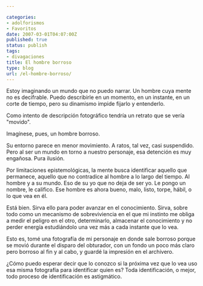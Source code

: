 ```yaml
---

categories:
- adolforismos
- Favoritos
date: 2007-03-01T04:07:00Z
published: true
status: publish
tags:
- divagaciones
title: El hombre borroso
type: blog
url: /el-hombre-borroso/
---
```


Estoy imaginando un mundo que no puedo narrar. Un hombre cuya mente no es decifrable. Puedo describirle en un momento, en un instante, en un corte de tiempo, pero su dinamismo impide fijarlo y entenderlo.

Como intento de descripción fotográfico tendría un retrato que se vería "movido".

Imagínese, pues, un hombre borroso.

Su entorno parece en menor movimiento. A ratos, tal vez, casi suspendido. Pero al ser un mundo en torno a nuestro personaje, esa detención es muy engañosa. Pura ilusión.

Por limitaciones epistemológicas, la mente busca identificar aquello que permanece, aquello que no contradice al hombre a lo largo del tiempo. Al hombre y a su mundo. Eso de su yo que no deja de ser yo. Le pongo un nombre, le califico. Ese hombre es ahora bueno, malo, listo, torpe, hábil, o lo que vea en él.

Está bien. Sirva ello para poder avanzar en el conocimiento. Sirva, sobre todo como un mecanismo de sobreviviencia en el que mi instinto me obliga a medir el peligro en el otro, determinarlo, almacenar el conocimiento y no perder energía estudiándolo una vez más a cada
instante que lo vea.

Esto es, tomé una fotografía de mi personaje en donde sale borroso porque se movió durante el disparo del obturador, con un fondo un poco más claro pero borroso al fin y al cabo, y guardé la impresión en el archivero.

¿Cómo puedo esperar decir que lo conozco si la próxima vez que lo vea uso esa misma fotografía para identificar quien es?
Toda identificación, o mejor, todo proceso de identificación es astigmático.
